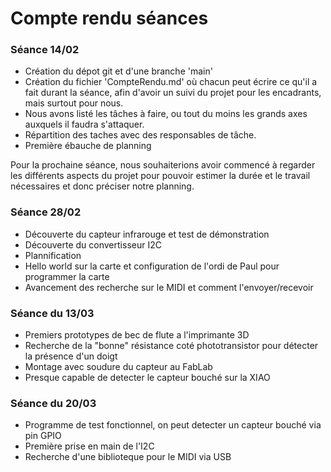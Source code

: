 # Compte rendu séances

### Séance 14/02

- Création du dépot git et d'une branche 'main'
- Création du fichier 'CompteRendu.md' où chacun peut écrire ce qu'il a fait durant la séance, afin d'avoir un suivi du projet pour les encadrants, mais surtout pour nous.
- Nous avons listé les tâches à faire, ou tout du moins les grands axes auxquels il faudra s'attaquer.
- Répartition des taches avec des responsables de tâche.
- Première ébauche de planning

Pour la prochaine séance, nous souhaiterions avoir commencé à regarder les différents aspects du projet pour pouvoir estimer la durée et le travail nécessaires et donc préciser notre planning.

### Séance 28/02
- Découverte du capteur infrarouge et test de démonstration 
- Découverte du convertisseur I2C 
- Plannification 
- Hello world sur la carte et configuration de l'ordi de Paul pour programmer la carte
- Avancement des recherche sur le MIDI et comment l'envoyer/recevoir

### Séance du 13/03

- Premiers prototypes de bec de flute a l'imprimante 3D
- Recherche de la "bonne" résistance coté phototransistor pour détecter la présence d'un doigt
- Montage avec soudure du capteur au FabLab
- Presque capable de detecter le capteur bouché sur la XIAO

### Séance du 20/03

- Programme de test fonctionnel, on peut detecter un capteur bouché via pin GPIO
- Première prise en main de l'I2C
- Recherche d'une biblioteque pour le MIDI via USB
